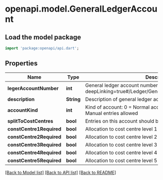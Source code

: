 # openapi.model.GeneralLedgerAccount

## Load the model package
```dart
import 'package:openapi/api.dart';
```

## Properties
Name | Type | Description | Notes
------------ | ------------- | ------------- | -------------
**legerAccountNumber** | **int** | General ledger account number, as retrievable from <a href=\"?deepLinking=true#/Ledger/GeneralLedgerAccount\">/api/Ledger</a> | [optional] 
**description** | **String** | Description of general ledger account | [optional] 
**accountKind** | **int** | Kind of account: 0 = Normal account, 1 = VAT account, 2 = Manual entries allowed | [optional] 
**splitToCostCentres** | **bool** | Entries on this account should be allocated to cost centres | [optional] 
**constCentre1Required** | **bool** | Allocation to cost centre level 1 is required for this account | [optional] 
**constCentre2Required** | **bool** | Allocation to cost centre level 2 is required for this account | [optional] 
**constCentre3Required** | **bool** | Allocation to cost centre level 3 is required for this account | [optional] 
**constCentre4Required** | **bool** | Allocation to cost centre level 4 is required for this account | [optional] 
**constCentre5Required** | **bool** | Allocation to cost centre level 5 is required for this account | [optional] 

[[Back to Model list]](../README.md#documentation-for-models) [[Back to API list]](../README.md#documentation-for-api-endpoints) [[Back to README]](../README.md)


